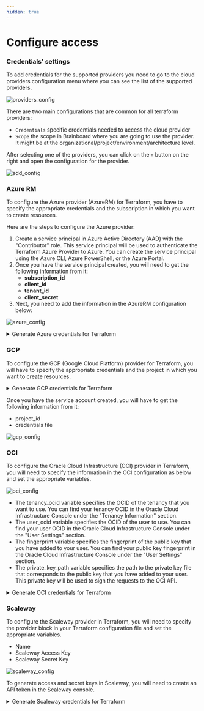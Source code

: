 ```yaml
---
hidden: true
---
```


# Configure access

### Credentials' settings

To add credentials for the supported providers you need to go to the cloud providers configuration menu where you can see the list of the supported providers.

![providers\_config](../../.gitbook/assets/providers_config.png)

There are two main configurations that are common for all terraform providers:

* `Credentials` specific credentials needed to access the cloud provider
* `Scope` the scope in Brainboard where you are going to use the provider. It might be at the organizational/project/environment/architecture level.

After selecting one of the providers, you can click on the `+` button on the right and open the configuration for the provider.

![add\_config](../../.gitbook/assets/add_config.png)

### Azure RM

To configure the Azure provider (AzureRM) for Terraform, you have to specify the appropriate credentials and the subscription in which you want to create resources.

Here are the steps to configure the Azure provider:

1. Create a service principal in Azure Active Directory (AAD) with the "Contributor" role. This service principal will be used to authenticate the Terraform Azure Provider to Azure. You can create the service principal using the Azure CLI, Azure PowerShell, or the Azure Portal.
2. Once you have the service principal created, you will need to get the following information from it:
   * **subscription\_id**
   * **client\_id**
   * **tenant\_id**
   * **client\_secret**
3. Next, you need to add the information in the AzureRM configuration below:

![azure\_config](../../.gitbook/assets/azurerm_config.png)

<details>

<summary>Generate Azure credentials for Terraform</summary>

To generate Azure credentials for use with Terraform, you can use the Azure Portal.

1. Go to the Azure portal and navigate to the Azure Active Directory section
2. Select App registrations and then click on New registration
3. Give a name to your app and select the appropriate account type (single or multi-tenant)
4. After creating the app, go to Certificates & secrets and create a new client secret
5. Go to the Subscription's Access control (IAM) to add a new role assignment
6. Assign the appropriate role (e.g. Contributor) to the app created above

Tips:

* `ARM SUBSCRIPTION ID`: you will find it in the Subscription's Overview
* `ARM CLIENT ID`: you will find it in the App registrations' Overview with the name `Application (client) ID`
* `ARM TENANT ID`: you will find it in the App registrations' Overview with the name `Directory (tenant) ID`
* `ARM CLIENT SECRET`: you will find it in the App registrations' Certificates & secrets, you must copy the client `secret Value` (not the Secret ID).

</details>

### GCP

To configure the GCP (Google Cloud Platform) provider for Terraform, you will have to specify the appropriate credentials and the project in which you want to create resources.

<details>

<summary>Generate GCP credentials for Terraform</summary>

To generate GCP credentials for Terraform, you will need to create a service account in the Google Cloud Console. Here are the steps to generate GCP credentials:

1. Go to the Google Cloud Console (https://console.cloud.google.com) and select your project.
2. In the navigation menu, click on the hamburger icon (≡) and then select "IAM & admin" and then "Service accounts"
3. Click on the "Create Service Account" button.
4. In the "Create service account" form, give a name to the service account and provide a brief description.
5. Under "Role", select the role that you want to assign to the service account. This role will determine the actions that Terraform can perform with the service account.
6. Click on "Create" to create the service account.
7. Once the service account is created, you will see the option to create a key. Select "JSON" as the key type and click on "Create"
8. The JSON key file will be downloaded to your local machine. This file contains the credentials for the service account and it should be kept secure.
9. Once you have the JSON key file, you can use it to authenticate the Terraform GCP Provider to GCP.

</details>

Once you have the service account created, you will have to get the following information from it:

* project\_id
* credentials file

![gcp\_config](../../.gitbook/assets/gcp_config.png)

### OCI

To configure the Oracle Cloud Infrastructure (OCI) provider in Terraform, you will need to specify the information in the OCI configuration as below and set the appropriate variables.

![oci\_config](../../.gitbook/assets/oci_config.png)

* The tenancy\_ocid variable specifies the OCID of the tenancy that you want to use. You can find your tenancy OCID in the Oracle Cloud Infrastructure Console under the "Tenancy Information" section.
* The user\_ocid variable specifies the OCID of the user to use. You can find your user OCID in the Oracle Cloud Infrastructure Console under the "User Settings" section.
* The fingerprint variable specifies the fingerprint of the public key that you have added to your user. You can find your public key fingerprint in the Oracle Cloud Infrastructure Console under the "User Settings" section.
* The private\_key\_path variable specifies the path to the private key file that corresponds to the public key that you have added to your user. This private key will be used to sign the requests to the OCI API.

<details>

<summary>Generate OCI credentials for Terraform</summary>

To generate Oracle Cloud Infrastructure (OCI) credentials for use with Terraform, you can use the OCI Console or the OCI CLI.

1. Using OCI Console:
2. Log in to the OCI Console
3. Go to the Identity service
4. Select Users from the navigation menu
5. Click on the "Create User" button
6. Enter a username, select "Programmatic" for the access type and then click on "Create"
7. Click on the username of the user you just created
8. Click on the "Create API Key" button

Click on the "Download" button to download the private key in PEM format

</details>

### Scaleway

To configure the Scaleway provider in Terraform, you will need to specify the provider block in your Terraform configuration file and set the appropriate variables.

* Name
* Scaleway Access Key
* Scaleway Secret Key

![scaleway\_config](../../.gitbook/assets/scaleway_config.png)

To generate access and secret keys in Scaleway, you will need to create an API token in the Scaleway console.

<details>

<summary>Generate Scaleway credentials for Terraform</summary>

Here are the steps to generate access key and secret key in Scaleway:

1. Go to the Scaleway console (https://console.scaleway.com) and sign in.
2. In the navigation menu, click on "Account" and then "API Tokens"
3. Click on the "Create a token" button.
4. In the "Create an API Token" form, give a name to the token and provide a brief description.
5. Under "Rights" select the rights that you want to assign to the token. These rights will determine the actions that can be performed by the token.
6. Click on "Create" to create the token.
7. Once the token is created, you will see the option to "Show the token". This is the only time the token will be displayed.
8. Once you have the token, you can use it as an access key.
9. You can also assign or revoke rights to the token by clicking on the pencil icon next to the token.

Scaleway does not provide a secret key. Instead, it uses the token generated as the access key and no separate secret key is required.

</details>

